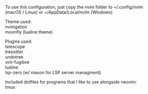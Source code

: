 To use this configuration, just copy the nvim folder to ~/.config/nvim (macOS / Linux) or ~/AppData/Local/nvim (Windows)

Theme used:  
nvimgelion  
moonfly (lualine theme)  

Plugins used:  
telescope  
treesitter  
undotree  
vim-fugitive  
lualine  
lsp-zero (w/ mason for LSP server managment)  

Included dotfiles for programs that I like to use alongside neovim:  
tmux
